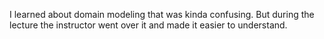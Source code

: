 I learned about domain modeling that was kinda confusing. But during the lecture the instructor went over it and made it easier to understand.
